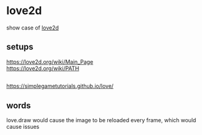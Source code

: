 # love2d

show case of [love2d](https://github.com/love2d/love)

## setups

https://love2d.org/wiki/Main_Page  
https://love2d.org/wiki/PATH

## 

https://simplegametutorials.github.io/love/

## words

love.draw would cause the image to be reloaded every frame, which would cause issues
